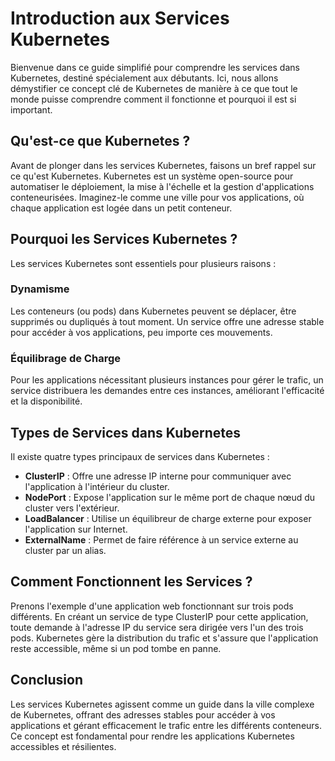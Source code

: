 # Introduction aux Services Kubernetes

Bienvenue dans ce guide simplifié pour comprendre les services dans Kubernetes, destiné spécialement aux débutants. Ici, nous allons démystifier ce concept clé de Kubernetes de manière à ce que tout le monde puisse comprendre comment il fonctionne et pourquoi il est si important.

## Qu'est-ce que Kubernetes ?

Avant de plonger dans les services Kubernetes, faisons un bref rappel sur ce qu'est Kubernetes. Kubernetes est un système open-source pour automatiser le déploiement, la mise à l'échelle et la gestion d'applications conteneurisées. Imaginez-le comme une ville pour vos applications, où chaque application est logée dans un petit conteneur.

## Pourquoi les Services Kubernetes ?

Les services Kubernetes sont essentiels pour plusieurs raisons :

### Dynamisme
Les conteneurs (ou pods) dans Kubernetes peuvent se déplacer, être supprimés ou dupliqués à tout moment. Un service offre une adresse stable pour accéder à vos applications, peu importe ces mouvements.

### Équilibrage de Charge
Pour les applications nécessitant plusieurs instances pour gérer le trafic, un service distribuera les demandes entre ces instances, améliorant l'efficacité et la disponibilité.

## Types de Services dans Kubernetes

Il existe quatre types principaux de services dans Kubernetes :

- **ClusterIP** : Offre une adresse IP interne pour communiquer avec l'application à l'intérieur du cluster.
- **NodePort** : Expose l'application sur le même port de chaque nœud du cluster vers l'extérieur.
- **LoadBalancer** : Utilise un équilibreur de charge externe pour exposer l'application sur Internet.
- **ExternalName** : Permet de faire référence à un service externe au cluster par un alias.

## Comment Fonctionnent les Services ?

Prenons l'exemple d'une application web fonctionnant sur trois pods différents. En créant un service de type ClusterIP pour cette application, toute demande à l'adresse IP du service sera dirigée vers l'un des trois pods. Kubernetes gère la distribution du trafic et s'assure que l'application reste accessible, même si un pod tombe en panne.

## Conclusion

Les services Kubernetes agissent comme un guide dans la ville complexe de Kubernetes, offrant des adresses stables pour accéder à vos applications et gérant efficacement le trafic entre les différents conteneurs. Ce concept est fondamental pour rendre les applications Kubernetes accessibles et résilientes.
